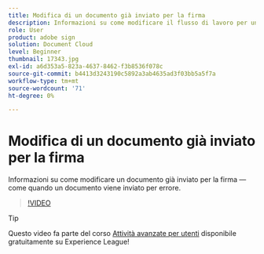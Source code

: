 ```yaml
---
title: Modifica di un documento già inviato per la firma
description: Informazioni su come modificare il flusso di lavoro per un documento già in corso
role: User
product: adobe sign
solution: Document Cloud
level: Beginner
thumbnail: 17343.jpg
exl-id: a6d353a5-823a-4637-8462-f3b8536f078c
source-git-commit: b4413d3243190c5892a3ab4635ad3f03bb5a5f7a
workflow-type: tm+mt
source-wordcount: '71'
ht-degree: 0%

---
```


# Modifica di un documento già inviato per la firma

Informazioni su come modificare un documento già inviato per la firma — come quando un documento viene inviato per errore.

>[!VIDEO](https://video.tv.adobe.com/v/17343?hidetitle=true)

>[!TIP]
>
>Questo video fa parte del corso [Attività avanzate per utenti](https://experienceleague.adobe.com/?recommended=Sign-U-1-2020.3) disponibile gratuitamente su Experience League!
